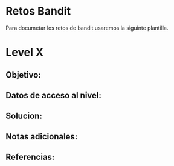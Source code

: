 # Retos Bandit

Para documetar los retos de bandit usaremos la siguinte plantilla.

# Level X

## Objetivo:

## Datos de acceso al nivel:

## Solucion:

## Notas adicionales:

## Referencias:

